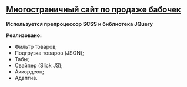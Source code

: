 ## [Многостраничный сайт по продаже бабочек](https://aguchkov.github.io/butterfly-shop/)

**Используется препроцессор SCSS и библиотека JQuery**

**Реализовано:**

- Фильтр товаров;
- Подгрузка товаров (JSON);
- Табы;
- Свайпер (Slick JS);
- Аккордеон;
- Адаптив.
